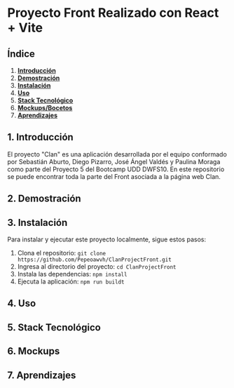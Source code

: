 # Proyecto Front Realizado con React + Vite

## Índice

1. [**Introducción**](#1-introducción)
2. [**Demostración**](#2-demostración)
3. [**Instalación**](#3-instalación)
4. [**Uso**](#4-uso)
5. [**Stack Tecnológico**](#5-stack-tecnológico)
6. [**Mockups/Bocetos**](#6-mockups-bocetos)
7. [**Aprendizajes**](#7-aprendizajes)

## 1. Introducción

El proyecto "Clan" es una aplicación desarrollada por el equipo conformado por Sebastián Aburto, Diego Pizarro, José Ángel Valdés y Paulina Moraga como parte del Proyecto 5 del Bootcamp UDD DWFS10. En este repositorio se puede encontrar toda la parte del Front asociada a la página web Clan.

## 2. Demostración 

## 3. Instalación 

Para instalar y ejecutar este proyecto localmente, sigue estos pasos:

1. Clona el repositorio: `git clone https://github.com/Pepeoawvh/ClanProjectFront.git`
2. Ingresa al directorio del proyecto: `cd ClanProjectFront`
3. Instala las dependencias: `npm install`
4. Ejecuta la aplicación: `npm run buildt`

## 4. Uso

## 5. Stack Tecnológico

## 6. Mockups

## 7. Aprendizajes





